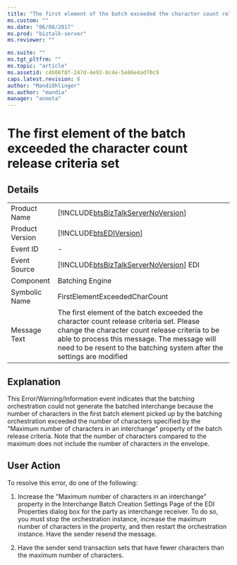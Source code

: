 ```yaml
---
title: "The first element of the batch exceeded the character count release criteria set | Microsoft Docs"
ms.custom: ""
ms.date: "06/08/2017"
ms.prod: "biztalk-server"
ms.reviewer: ""

ms.suite: ""
ms.tgt_pltfrm: ""
ms.topic: "article"
ms.assetid: c4b06f8f-247d-4e93-8c4e-5e86e4ad70c9
caps.latest.revision: 8
author: "MandiOhlinger"
ms.author: "mandia"
manager: "anneta"
---
```

# The first element of the batch exceeded the character count release criteria set
## Details  
  
|                 |                                                                                                                                                                                                                                                                    |
|-----------------|--------------------------------------------------------------------------------------------------------------------------------------------------------------------------------------------------------------------------------------------------------------------|
|  Product Name   |                                                                                         [!INCLUDE[btsBizTalkServerNoVersion](../includes/btsbiztalkservernoversion-md.md)]                                                                                         |
| Product Version |                                                                                                     [!INCLUDE[btsEDIVersion](../includes/btsediversion-md.md)]                                                                                                     |
|    Event ID     |                                                                                                                                 -                                                                                                                                  |
|  Event Source   |                                                                                       [!INCLUDE[btsBizTalkServerNoVersion](../includes/btsbiztalkservernoversion-md.md)] EDI                                                                                       |
|    Component    |                                                                                                                          Batching Engine                                                                                                                           |
|  Symbolic Name  |                                                                                                                   FirstElementExceededCharCount                                                                                                                    |
|  Message Text   | The first element of the batch exceeded the character count release criteria set. Please change the character count release criteria to be able to process this message. The message will need to be resent to the batching system after the settings are modified |
  
## Explanation  
 This Error/Warning/Information event indicates that the batching orchestration could not generate the batched interchange because the number of characters in the first batch element picked up by the batching orchestration exceeded the number of characters specified by the "Maximum number of characters in an interchange" property of the batch release criteria. Note that the number of characters compared to the maximum does not include the number of characters in the envelope.  
  
## User Action  
 To resolve this error, do one of the following:  
  
1.  Increase the "Maximum number of characters in an interchange" property in the Interchange Batch Creation Settings Page of the EDI Properties dialog box for the party as interchange receiver. To do so, you must stop the orchestration instance, increase the maximum number of characters in the property, and then restart the orchestration instance. Have the sender resend the message.  
  
2.  Have the sender send transaction sets that have fewer characters than the maximum number of characters.